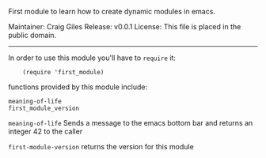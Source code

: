 First module to learn how to create dynamic modules in emacs.

Maintainer: Craig Giles
Release:    v0.0.1
License:    This file is placed in the public domain.

------------------------------------------------------------

In order to use this module you'll have to `require` it:

```elisp
    (require 'first_module)
```

functions provided by this module include:

    meaning-of-life
    first_module_version

`meaning-of-life`
Sends a message to the emacs bottom bar and returns an integer 42 to
the caller

`first-module-version`
returns the version for this module
